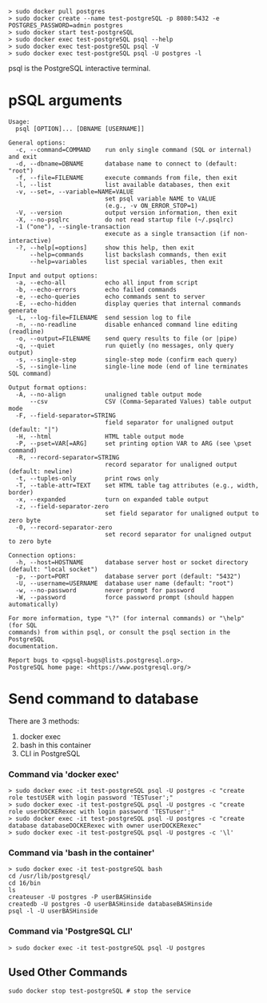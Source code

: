 	> sudo docker pull postgres
	> sudo docker create --name test-postgreSQL -p 8080:5432 -e POSTGRES_PASSWORD=admin postgres
	> sudo docker start test-postgreSQL
	> sudo docker exec test-postgreSQL psql --help
	> sudo docker exec test-postgreSQL psql -V
	> sudo docker exec test-postgreSQL psql -U postgres -l
psql is the PostgreSQL interactive terminal.

# pSQL arguments
	Usage:
	  psql [OPTION]... [DBNAME [USERNAME]]
	
	General options:
	  -c, --command=COMMAND    run only single command (SQL or internal) and exit
	  -d, --dbname=DBNAME      database name to connect to (default: "root")
	  -f, --file=FILENAME      execute commands from file, then exit
	  -l, --list               list available databases, then exit
	  -v, --set=, --variable=NAME=VALUE
	                           set psql variable NAME to VALUE
	                           (e.g., -v ON_ERROR_STOP=1)
	  -V, --version            output version information, then exit
	  -X, --no-psqlrc          do not read startup file (~/.psqlrc)
	  -1 ("one"), --single-transaction
	                           execute as a single transaction (if non-interactive)
	  -?, --help[=options]     show this help, then exit
	      --help=commands      list backslash commands, then exit
	      --help=variables     list special variables, then exit
	
	Input and output options:
	  -a, --echo-all           echo all input from script
	  -b, --echo-errors        echo failed commands
	  -e, --echo-queries       echo commands sent to server
	  -E, --echo-hidden        display queries that internal commands generate
	  -L, --log-file=FILENAME  send session log to file
	  -n, --no-readline        disable enhanced command line editing (readline)
	  -o, --output=FILENAME    send query results to file (or |pipe)
	  -q, --quiet              run quietly (no messages, only query output)
	  -s, --single-step        single-step mode (confirm each query)
	  -S, --single-line        single-line mode (end of line terminates SQL command)
	
	Output format options:
	  -A, --no-align           unaligned table output mode
	      --csv                CSV (Comma-Separated Values) table output mode
	  -F, --field-separator=STRING
	                           field separator for unaligned output (default: "|")
	  -H, --html               HTML table output mode
	  -P, --pset=VAR[=ARG]     set printing option VAR to ARG (see \pset command)
	  -R, --record-separator=STRING
	                           record separator for unaligned output (default: newline)
	  -t, --tuples-only        print rows only
	  -T, --table-attr=TEXT    set HTML table tag attributes (e.g., width, border)
	  -x, --expanded           turn on expanded table output
	  -z, --field-separator-zero
	                           set field separator for unaligned output to zero byte
	  -0, --record-separator-zero
	                           set record separator for unaligned output to zero byte
	
	Connection options:
	  -h, --host=HOSTNAME      database server host or socket directory (default: "local socket")
	  -p, --port=PORT          database server port (default: "5432")
	  -U, --username=USERNAME  database user name (default: "root")
	  -w, --no-password        never prompt for password
	  -W, --password           force password prompt (should happen automatically)
	
	For more information, type "\?" (for internal commands) or "\help" (for SQL
	commands) from within psql, or consult the psql section in the PostgreSQL
	documentation.
	
	Report bugs to <pgsql-bugs@lists.postgresql.org>.
	PostgreSQL home page: <https://www.postgresql.org/>

# Send command to database
There are 3 methods:
1. docker exec
2. bash in this container
3. CLI in PostgreSQL
### Command via 'docker exec'
	> sudo docker exec -it test-postgreSQL psql -U postgres -c "create role testUSER with login password 'TESTuser';"
	> sudo docker exec -it test-postgreSQL psql -U postgres -c "create role userDOCKERexec with login password 'TESTuser';"
	> sudo docker exec -it test-postgreSQL psql -U postgres -c "create database databaseDOCKERexec with owner userDOCKERexec"
	> sudo docker exec -it test-postgreSQL psql -U postgres -c '\l'
### Command via 'bash in the container'
	> sudo docker exec -it test-postgreSQL bash 
	cd /usr/lib/postgresql/
	cd 16/bin
	ls
	createuser -U postgres -P userBASHinside
	createdb -U postgres -O userBASHinside databaseBASHinside
	psql -l -U userBASHinside
### Command via 'PostgreSQL CLI'
	> sudo docker exec -it test-postgreSQL psql -U postgres
	

## Used Other Commands

	sudo docker stop test-postgreSQL # stop the service
